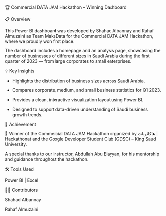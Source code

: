 🏆 Commercial DATA JAM Hackathon – Winning Dashboard


📋 Overview

This Power BI dashboard was developed by Shahad Albannay and Rahaf Almuzaini as Team MakeData for the Commercial DATA JAM Hackathon, where we proudly won first place.

The dashboard includes a homepage and an analysis page, showcasing the number of businesses of different sizes in Saudi Arabia during the first quarter of 2023 — from large corporates to small enterprises.

💡 Key Insights

- Highlights the distribution of business sizes across Saudi Arabia.

- Compares corporate, medium, and small business statistics for Q1 2023.

- Provides a clean, interactive visualization layout using Power BI.

- Designed to support data-driven understanding of Saudi business growth trends.

🏅 Achievement

🥇 Winner of the Commercial DATA JAM Hackathon organized by هاكاثونات | Hackathonat and the Google Developer Student Club (GDSC) – King Saud University.

A special thanks to our instructor, Abdullah Abu Elayyan, for his mentorship and guidance throughout the hackathon.

🛠️ Tools Used

Power BI | Excel

👩‍💻 Contributors

Shahad Albannay


Rahaf Almuzaini
